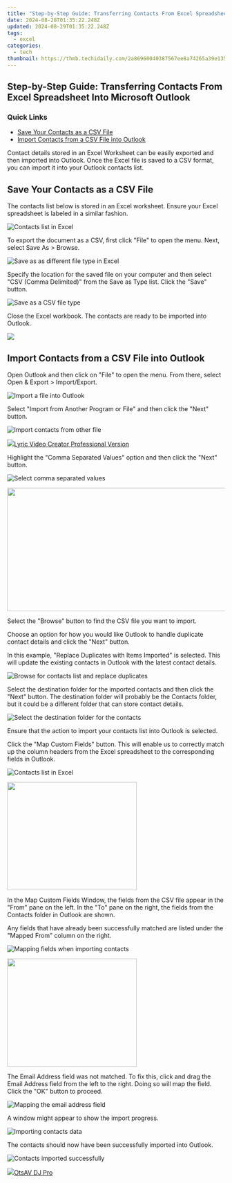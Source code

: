 ```yaml
---
title: "Step-by-Step Guide: Transferring Contacts From Excel Spreadsheet Into Microsoft Outlook"
date: 2024-08-28T01:35:22.248Z
updated: 2024-08-29T01:35:22.248Z
tags:
  - excel
categories:
  - tech
thumbnail: https://thmb.techidaily.com/2a86960040387567ee8a74265a39e135c9493f594810dac12c910c9d9ffd0bfb.jpg
---
```


## Step-by-Step Guide: Transferring Contacts From Excel Spreadsheet Into Microsoft Outlook

### Quick Links

* [Save Your Contacts as a CSV File](https://fox-direct.techidaily.com/new-in-2024-highest-quality-ai-voice-to-text-software/)
* [Import Contacts from a CSV File into Outlook](https://instagram-video-files.techidaily.com/updated-bring-life-to-your-instagram-posts-with-branded-graphics-and-icons-for-2024/)

 Contact details stored in an Excel Worksheet can be easily exported and then imported into Outlook. Once the Excel file is saved to a CSV format, you can import it into your Outlook contacts list.

##  Save Your Contacts as a CSV File

 The contacts list below is stored in an Excel worksheet. Ensure your Excel spreadsheet is labeled in a similar fashion.

![Contacts list in Excel](https://static1.howtogeekimages.com/wordpress/wp-content/uploads/2019/11/contacts.png) 

 To export the document as a CSV, first click "File" to open the menu. Next, select Save As > Browse.

![Save as as different file type in Excel](https://static1.howtogeekimages.com/wordpress/wp-content/uploads/2019/11/file-save-as.png) 

 Specify the location for the saved file on your computer and then select "CSV (Comma Delimited)" from the Save as Type list. Click the "Save" button.

![Save as a CSV file type](https://static1.howtogeekimages.com/wordpress/wp-content/uploads/2019/11/save-as-csv.png) 

 Close the Excel workbook. The contacts are ready to be imported into Outlook.

<!-- affiliate ads begin -->
<a href="https://secure.2checkout.com/order/checkout.php?PRODS=4729320&QTY=1&AFFILIATE=108875&CART=1"><img src="https://secure.avangate.com/images/merchant/f7f07e7dab09533bc71247a5b29a7373/products/2_iDeviceMessageBox.png" border="0"></a>
<!-- affiliate ads end -->
##  Import Contacts from a CSV File into Outlook

 Open Outlook and then click on "File" to open the menu. From there, select Open & Export > Import/Export.

![Import a file into Outlook](https://static1.howtogeekimages.com/wordpress/wp-content/uploads/2019/11/file-open.png) 

 Select "Import from Another Program or File" and then click the "Next" button.

![Import contacts from other file](https://static1.howtogeekimages.com/wordpress/wp-content/uploads/2019/11/import-from-other-file.png) 

<!-- affiliate ads begin -->
<a href="https://secure.2checkout.com/order/checkout.php?PRODS=11224199&QTY=1&AFFILIATE=108875&CART=1"><img src="https://secure.avangate.com/images/merchant/e09fdffe648a30658a9657bbed7b2388/products/copy_boxshot_lyricvideo.png" border="0">Lyric Video Creator Professional Version</a>
<!-- affiliate ads end -->
 Highlight the "Comma Separated Values" option and then click the "Next" button.

![Select comma separated values](https://static1.howtogeekimages.com/wordpress/wp-content/uploads/2019/11/comma-separated-1.png) 

<!-- affiliate ads begin -->
<a href="https://cowinaudio.pxf.io/c/5597632/1116855/13794" target="_top" id="1116855"><img src="//a.impactradius-go.com/display-ad/13794-1116855" border="0" alt="" width="767" height="285"/></a><img height="0" width="0" src="https://imp.pxf.io/i/5597632/1116855/13794" style="position:absolute;visibility:hidden;" border="0" />
<!-- affiliate ads end -->
 Select the "Browse" button to find the CSV file you want to import.

 Choose an option for how you would like Outlook to handle duplicate contact details and click the "Next" button.

 In this example, "Replace Duplicates with Items Imported" is selected. This will update the existing contacts in Outlook with the latest contact details.

![Browse for contacts list and replace duplicates](https://static1.howtogeekimages.com/wordpress/wp-content/uploads/2019/11/browse-and-duplicate-1.png) 

 Select the destination folder for the imported contacts and then click the "Next" button. The destination folder will probably be the Contacts folder, but it could be a different folder that can store contact details.

![Select the destination folder for the contacts](https://static1.howtogeekimages.com/wordpress/wp-content/uploads/2019/11/destination.png) 

 Ensure that the action to import your contacts list into Outlook is selected.

 Click the "Map Custom Fields" button. This will enable us to correctly match up the column headers from the Excel spreadsheet to the corresponding fields in Outlook.

![Contacts list in Excel](https://static1.howtogeekimages.com/wordpress/wp-content/uploads/2019/11/contacts.png) 

<!-- affiliate ads begin -->
<a href="https://printrendy.pxf.io/c/5597632/1453721/17020" target="_top" id="1453721"><img src="//a.impactradius-go.com/display-ad/17020-1453721" border="0" alt="" width="300" height="250"/></a><img height="0" width="0" src="https://imp.pxf.io/i/5597632/1453721/17020" style="position:absolute;visibility:hidden;" border="0" />
<!-- affiliate ads end -->
 In the Map Custom Fields Window, the fields from the CSV file appear in the "From" pane on the left. In the "To" pane on the right, the fields from the Contacts folder in Outlook are shown.

 Any fields that have already been successfully matched are listed under the "Mapped From" column on the right.

![Mapping fields when importing contacts](https://static1.howtogeekimages.com/wordpress/wp-content/uploads/2019/11/mapping-fields.png) 

<!-- affiliate ads begin -->
<a href="https://printrendy.pxf.io/c/5597632/1453720/17020" target="_top" id="1453720"><img src="//a.impactradius-go.com/display-ad/17020-1453720" border="0" alt="" width="300" height="250"/></a><img height="0" width="0" src="https://imp.pxf.io/i/5597632/1453720/17020" style="position:absolute;visibility:hidden;" border="0" />
<!-- affiliate ads end -->
 The Email Address field was not matched. To fix this, click and drag the Email Address field from the left to the right. Doing so will map the field. Click the "OK" button to proceed.

![Mapping the email address field](https://static1.howtogeekimages.com/wordpress/wp-content/uploads/2019/11/map-email-address.png) 

 A window might appear to show the import progress.

![Importing contacts data](https://static1.howtogeekimages.com/wordpress/wp-content/uploads/2019/11/importing.png) 

 The contacts should now have been successfully imported into Outlook.

![Contacts imported successfully](https://static1.howtogeekimages.com/wordpress/wp-content/uploads/2019/11/success-1.png)

<!-- affiliate ads begin -->
<a href="https://otszone.ots7.com/order/checkout.php?PRODS=4713321&QTY=1&AFFILIATE=108875&CART=1"><img src="https://green.ots7.com/screenshots/OtsAV/OtsAVDJ1.90-300x188.jpg" border="0">OtsAV DJ Pro</a>
<!-- affiliate ads end -->
<ins class="adsbygoogle"
     style="display:block"
     data-ad-format="autorelaxed"
     data-ad-client="ca-pub-7571918770474297"
     data-ad-slot="1223367746"></ins>



<ins class="adsbygoogle"
     style="display:block"
     data-ad-client="ca-pub-7571918770474297"
     data-ad-slot="8358498916"
     data-ad-format="auto"
     data-full-width-responsive="true"></ins>



